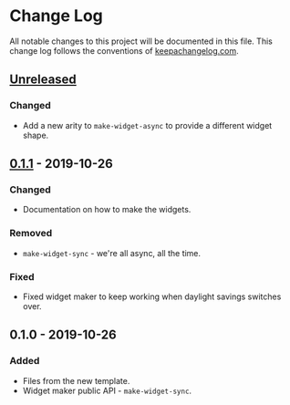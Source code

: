 # Change Log
All notable changes to this project will be documented in this file. This change log follows the conventions of [keepachangelog.com](http://keepachangelog.com/).

## [Unreleased]
### Changed
- Add a new arity to `make-widget-async` to provide a different widget shape.

## [0.1.1] - 2019-10-26
### Changed
- Documentation on how to make the widgets.

### Removed
- `make-widget-sync` - we're all async, all the time.

### Fixed
- Fixed widget maker to keep working when daylight savings switches over.

## 0.1.0 - 2019-10-26
### Added
- Files from the new template.
- Widget maker public API - `make-widget-sync`.

[Unreleased]: https://github.com/your-name/aoc-2015-clojure/compare/0.1.1...HEAD
[0.1.1]: https://github.com/your-name/aoc-2015-clojure/compare/0.1.0...0.1.1
